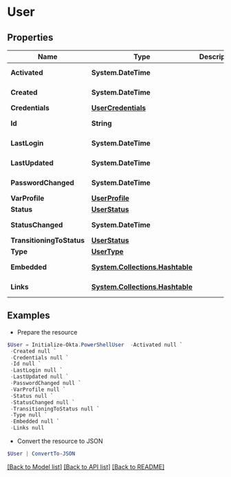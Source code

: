 # User
## Properties

Name | Type | Description | Notes
------------ | ------------- | ------------- | -------------
**Activated** | **System.DateTime** |  | [optional] [readonly] 
**Created** | **System.DateTime** |  | [optional] [readonly] 
**Credentials** | [**UserCredentials**](UserCredentials.md) |  | [optional] 
**Id** | **String** |  | [optional] [readonly] 
**LastLogin** | **System.DateTime** |  | [optional] [readonly] 
**LastUpdated** | **System.DateTime** |  | [optional] [readonly] 
**PasswordChanged** | **System.DateTime** |  | [optional] [readonly] 
**VarProfile** | [**UserProfile**](UserProfile.md) |  | [optional] 
**Status** | [**UserStatus**](UserStatus.md) |  | [optional] 
**StatusChanged** | **System.DateTime** |  | [optional] [readonly] 
**TransitioningToStatus** | [**UserStatus**](UserStatus.md) |  | [optional] 
**Type** | [**UserType**](UserType.md) |  | [optional] 
**Embedded** | [**System.Collections.Hashtable**](SystemCollectionsHashtable.md) |  | [optional] [readonly] 
**Links** | [**System.Collections.Hashtable**](SystemCollectionsHashtable.md) |  | [optional] [readonly] 

## Examples

- Prepare the resource
```powershell
$User = Initialize-Okta.PowerShellUser  -Activated null `
 -Created null `
 -Credentials null `
 -Id null `
 -LastLogin null `
 -LastUpdated null `
 -PasswordChanged null `
 -VarProfile null `
 -Status null `
 -StatusChanged null `
 -TransitioningToStatus null `
 -Type null `
 -Embedded null `
 -Links null
```

- Convert the resource to JSON
```powershell
$User | ConvertTo-JSON
```

[[Back to Model list]](../README.md#documentation-for-models) [[Back to API list]](../README.md#documentation-for-api-endpoints) [[Back to README]](../README.md)

